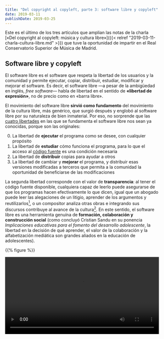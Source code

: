 ```yaml
---
title: "Del copyright al copyleft, parte 3: software libre y copyleft"
date: 2019-03-11
publishDate: 2019-03-25
---
```


Este es el último de los tres artículos que amplian las notas de la charla [«Del copyright al copyleft: música y cultura libre»]({{< relref "2019-03-11-charla-cultura-libre.md" >}}) que tuve la oportunidad de impartir en el Real Conservatorio Superior de Música de Madrid.

## Software libre y copyleft

El software libre es el software que respeta la libertad de los usuarios y la comunidad y permite ejecutar, copiar, distribuir, estudiar, modificar y mejorar el software. Es decir, el software libre —a pesar de la ambigüedad en inglés, _free software_&mdash; habla de libertad en el sentido de **«libertad de expresión»**, no de precio como en «barra libre».

El movimiento del software libre **sirvió como fundamento** del movimiento de la cultura libre, más genérico, que surgió después y englobó al software libre por su naturaleza de bien inmaterial. Por eso, no sorprende que las [cuatro libertades](https://www.gnu.org/philosophy/free-sw.es.html) en las que se fundamenta el software libre nos sean ya conocidas, porque son las originales:

0. La libertad de **ejecutar** el programa como se desee, con cualquier propósito
1. La libertad de **estudiar** cómo funciona el programa, para lo que el acceso al [código fuente](https://es.wikipedia.org/wiki/Código_fuente) es una condición necesaria
2. La libertad de **distribuir** copias para ayudar a otros
3. La libertad de cambiar y **mejorar** el programa, y distribuir esas versiones modificadas a terceros que permita a la comunidad la oportunidad de beneficiarse de las modificaciones


La segunda libertad corresponde con el valor de **transparencia**: al tener el código fuente disponible, cualquiera capaz de leerlo puede asegurarse de que los programas hacen efectivamente lo que dicen, igual que un abogado puede leer las alegaciones de un litigio, aprender de los argumentos y reutilizarlos[^stallman], o un compositor analiza otras obras e integrando sus discursos contribuye al avance de la cultura[^bauman]. En este sentido, el software libre es una herramienta genuína de **formación, colaboración y construcción social** (como concluyó Cristian Sandu en su ponencia _Implicaciones educativas para el fomento del desarrollo adolescente_, la libertad en la decisión de qué aprender, el valor de la colaboración y la alfabetización mediática son grandes aliados en la educación de adolescentes).

{{% figure %}}

<video controls crossorigin="anonymous" width="100%">
  <source src="https://static.fsf.org/nosvn/FSF30-video/FSF_30_720p.webm" type="video/webm">
  <track default label="Español"
    kind="subtitles" srclang="es"
    src="https://static.fsf.org/nosvn/FSF30-video/captions/FSF_30_es.vtt"
  >
  <track label="English"
    kind="subtitles" srclang="en"
    src="https://static.fsf.org/nosvn/FSF30-video/captions/FSF_30_720p.en.vtt"
  >

  ¡Ups! Parece que tu navegador no puede reproducir vídeos embebidos, :(
</video>

<figcaption>Vídeo <a href="https://www.fsf.org/blogs/community/user-liberation-watch-and-share-our-new-video" rel="nofollow noreferrer" target="_blank"><em>User liberation</em></a> (en inglés, «liberación de usuarios») de la Free Software Foundation. Licencia <a href="https://creativecommons.org/licenses/by-sa/4.0/deed.es" rel="nofollow noreferrer" target="_blank">CC-BY-SA 4.0 Internacional</a>.</figcaption>

{{% /figure %}}

### Ética hacker

La corriente del software libre surge de la [ética _hacker_](https://es.wikipedia.org/wiki/Ética_hacker), una serie de valores que se presentan al concebir la vida y el trabajo en la [sociedad de la información](https://es.wikipedia.org/wiki/Era_de_la_información).

Los medios hispanohablantes promueven una [definición de hackear](https://dle.rae.es/srv/search?w=hackear) como un acto pernicioso. Esa definición resulta del miedo, y la comunidad _hacker_ nunca la ha aceptado. Defienden que esa descripción, en realidad, se corresponde con la de «crackear» —la vulneración ilegal de un sistema para el beneficio privado— y la figura del [_cracker_](https://es.wikipedia.org/wiki/Cracker). Así lo [recomienda también la Fundéu](https://www.fundeu.es/recomendacion/hacker-y-cracker-diferencias-de-significado/ "Fundéu: hacker y cracker, diferencias de significado"). El ideal de _hacker_ es más próximo al personaje de [MacGyver](https://es.wikipedia.org/wiki/MacGyver) que al del pirata informático.

Hackear es, [como explica ingeniosamente](https://www.youtube.com/watch?v=tnBmjcvhBqo#t=34m40s "Medialab Prado en YouTube: Día del amor por el Software Libre: ILoveFS 2017") mi amigo y artista [Carlos Padial](http://surreal.asturnazari.com/bio/), hacer un uso imprevisto de algo, como utilizar un trozo de cartón para calzar una mesa coja cuando estás en la terraza de un bar. Es **solucionar** o cubrir una necesidad individual (pasión), a través de la **creatividad** (uso imprevisto) y **compartir** ese conocimiento con los demás (beneficio público)[^himanen]. El _hacker_, como el scout, «deja el mundo mejor de como lo encontró».

Conceptualmente, la ética hacker se remonta a la [ética científica del Renacimiento](https://es.wikipedia.org/wiki/Renacimiento#Ciencia), que partiendo de un modelo interdisciplinar y colaborativo llevó a la [revolución científica](https://es.wikipedia.org/wiki/Revolución_científica), base de la ciencia clásica. La ciencia se basa en la idea de un **proceso abierto y autodepurador** de errores. Históricamente, además, es una prolongación de la _synusia_ de la Academia de Platon, que consideraba que la verdad era el resultado de un proceso de aproximación a través del **diálogo crítico**[^himanen-ibíd].


## Copyleft

El _copyleft_ es una cláusula extra, originalmente de licencias de software libre (como la [GNU GPL](https://www.gnu.org/licenses/copyleft.es.html "GNU: ¿Qué es el copyleft?") —_GNU General Public License_), pero ahora ampliado a otras licencias de cultura libre (como las Creative Commons con el módulo CompartirIgual, o la Free Art License). Una licencia con _copyleft_ permite que una obra se modifique, pero siempre y cuando las obras derivadas se distribuyan **bajo los mismos términos que la obra original**. Es decir, es una cláusula de reciprocidad: yo creo esta obra y se la entrego libre al público; así que tú, si la usas o la modificas, también debes entregarla libre al público.

Surge como un **ingenioso _hack_**, un uso imprevisto, de los propios derechos de autor: se usa un derecho exclusivo de autor para evitar que una obra se cierre al público. Las licencias con _copyleft_ ya se plantearon como un catalizador de la **viralidad** para contenidos en internet, porque permiten que una obra cultural alcance una gran difusión aprovechando las capacidades de la red en todo su potencial.

El _copyleft_ para obras que no son completas no es siempre deseable para obras creativas. El proyecto FreePats, un banco de sonidos instrumentales libres que [se mencionó en el artículo anterior]({{< relref "2019-03-21-charla-parte2.md" >}}), no admite contenido con _copyleft_ por ser [contraproducente](http://freepats.zenvoid.org/unsuitable-licenses.html#Copyleft): obligaría a que la obra final fuera libre, aunque los sonidos originales sean solo una parte.


## Software musical libre

En el ámbito de la música, tenemos varias herramientas digitales libres para la edición:

- [MuseScore](https://musescore.org/es) es un famoso **editor de partituras**. El software de escritura musical ya ha visto varios programas propietarios que han quedado abandonados —incluyendo Sibelius, cuyo desarrollo fue prácticamente detenido en 2012 y los usuarios tuvieron que lanzar la campaña [_Save Sibelius_](https://en.wikipedia.org/wiki/Sibelius_(scorewriter)#'Save_Sibelius'_campaign) para resucitarlo. A un programa libre como MuseScore, con el código disponible y abierto para continuarlo cualquiera, nunca le pasará eso (excepto si ha caído en la irrelevancia, en cuyo caso podría incluso ser resucitado en un futuro).
- [Audacity](https://www.audacityteam.org/) es un **sencillo editor de audio**, y por esto último, uno de los más extendidos. También incluye funciones de grabación multipista.
- [Ardour](https://www.ardour.org/) es una **suite profesional de edición de audio** digital (DAW, por sus siglas en inglés). Incluye sofisticadas funciones deg grabación y edición. Ardour es un ejemplo de software libre comercial, puesto que no es gratuíto: requiere un pago flexible para descargar el programa ejecutable, y promueve un modelo de suscripción mensual para recibir actualizaciones.

Aunque los editores de audio también sirven para análisis de audio, existe al menos una herramienta libre para el análisis de audio:

- [Sonic Visualiser](https://www.sonicvisualiser.org/) es una **herramienta de análisis** de ficheros de audio, de especial interés para musicólogos, archiveros y para investigadores de procesamiento de señales. Permite visualizar, analizar y anotar los ficheros de audio. Lo desarrolla la Universidad Queen Mary de Londres, y es un ejemplo de [software libre financiado públicamente](https://publiccode.eu/es/).

La composición de música mediante herramientas y algoritmos se remonta varios siglos atrás, con el notable ejemplo del [juego de dados musical](http://juegofilarmonico.bne.es/). Con las tecnologías digitales, ahora existen más herramientas para la [composición algorítmica](https://es.wikipedia.org/wiki/Composición_algorítmica), y algunas de ellas son libres:

- [PureData](https://puredata.info/) es un lenguaje de programación gráfico para la creación de **música interactiva**. Tiene una comunidad de usuarios que comparten libremente extensiones y módulos reutilizables. También tiene un sistema de **colaboración en vivo** a través de redes locales o de internet, lo que permite que distintos músicos, incluso en distintas partes del mundo, puedan hacer música juntos en tiempo real.
- [SuperCollider](https://supercollider.github.io/) es una plataforma de **síntesis de audio** y composición algorítmica que consta de un lenguaje de programación y un editor de código integrado. Se puede utilizar para **fabricar nuevos instrumentos** digitales, desafiando los paradigmas de interacción de los instrumentos físicos o compaginando teclados o interfaces MIDI con el procesamiento digital.

La libertad de distribución de estas herramientas y el afán interdisciplinar de alguna de ellas pueden ser un recurso interesante para la aplicación pedagógica (como Rodrigo Vázquez nos habló en su ponencia _Una experiencia de prácticas: Proyecto Pedagógico del Centro Nacional de Difusión Musical_ de distintas actividades multidisciplinares o participativas en el proyecto del que formó parte).


## #SaveYourInternet

Para terminar la charla, quise atraer la atención sobre un tema de rigurosa actualidad: la directiva europea sobre derechos de autor que se votará en el Parlamento Europeo **mañana mismo**. Hay dos artículos polémicos en la directiva: el artículo 11 y el artículo 13.
  
El **artículo 11** (originalmente, ahora artículo 15), sobre el pago por citar, obliga a todos los sitios web o aplicaciones comerciales a pagar una licencia a los editores de prensa por **recoger citas a noticias** que sean algo más que palabras sueltas o fragmentos muy cortos. En muchos aspectos es la implantación a nivel europeo del [canon AEDE](https://es.wikipedia.org/wiki/Tasa_Google) que ya fracasó en España y también [en Alemania](https://en.wikipedia.org/wiki/Ancillary_copyright_for_press_publishers), después de que los medios de prensa digitales observaran un decrecimiento del tráfico en sus páginas web y, por tanto, de sus ingresos, y además atenta contra la libertad de información, la transparencia y la [verificación o _fact checking_](https://es.wikipedia.org/wiki/Verificación_de_hechos).

El **artículo 13** (originalmente, ahora artículo 17), sobre el filtrado de contenidos, **hace responsable** a las plataformas digitales del contenido **que suban sus usuarios**, y por tanto obliga a todas a implantar una **censura automatizada** de contenidos que violen en _copyright_. Estos sistemas (como el _Content ID_ de YouTube o el de Facebook) censuran antes de preguntar, no funcionan, y no son capaces de entender los [usos legítimos](https://es.wikipedia.org/wiki/Uso_justo) que también recogen esas leyes (como la crítica, que se ve hoy en día reflejada en [memes](https://es.wikipedia.org/wiki/Meme_de_internet)). También impiden la competencia a las grandes plataformas porque estos sistemas automatizados, además de ser inefectivos, son caros. Como ejemplo de ineficiencia, puse el caso en el que el pianista James Rhodes tuvo que lidiar con Sony después de que el sistema de Facebook [silenciase una de sus interpretaciones personales de Bach](https://boingboing.net/2018/09/05/mozart-bach-sorta-mach.html), cuyas obras llevan siglos en el dominio público.  
  
Muchos grupos de cultura digital están en contra de estos dos artículos, como [Wikipedia](https://wikimediafoundation.org/2019/02/28/we-do-not-support-the-eu-copyright-directive-in-its-current-form-heres-why-you-shouldnt-either/), [X-Net](https://xnet-x.net/actua-contra-art11-y-art13-recta-final-directiva-copyright/) y la [Plataforma en Defensa de la Libertad de Información](http://copyright.libertadinformacion.cc/). Las consideran **abusivas y dañinas** para el ecosistema cultural y la libertad de expresión en internet. Y a ti también te afectan.

Crucemos los dedos para que mañana se decida en el Parlamento Europeo que las leyes de derechos de autor **no sigan siendo una excusa para coartar** la libertad de expresión y la creatividad. Solo deberían juzgar los jueces, no máquinas proclives al error. Y solo se puede jugar a vivir _online_ cuando se hace libremente. 


~{{< author >}}



[^stallman]: [Stallman, Richard M.](https://es.wikipedia.org/wiki/Richard_Stallman). [_Software libre para una sociedad libre_](https://traficantes.net/libros/software-libre-para-una-sociedad-libre). Introducción de [Lawrence Lessig](https://es.wikipedia.org/wiki/Lawrence_Lessig). Traducción de Jaron Rowan, Diego Sanz Paratcha y Laura Trinidad. Madrid: Traficantes de Sueños (Mapas), 2004. ISBN: [978-84-933555-1-7](https://es.wikipedia.org/wiki/Especial:FuentesDeLibros?isbn=9788493355517)

[^bauman]: [Bauman, Zygmunt](https://es.wikipedia.org/wiki/Zygmunt_Bauman). [_La cultura como praxis_](https://www.planetadelibros.com/libro-la-cultura-como-praxis/19155). Traducción de Albert Roca Álvarez. Ediciones Paidós (Studio), 2002. ISBN: [978-84-493-1184-0](https://es.wikipedia.org/wiki/Especial:FuentesDeLibros?isbn=9788449311840).

[^himanen]: [Himanen, Pekka](https://es.wikipedia.org/wiki/Pekka_Himanen). [_La ética del hacker y el espíritu de la era de la información_](https://es.wikipedia.org/wiki/La_ética_del_hacker_y_el_espíritu_de_la_era_de_la_información). Prólogo de [Linus Torvalds](https://es.wikipedia.org/wiki/Linus_Torvalds) y epílogo de [Manuel Castells](https://es.wikipedia.org/wiki/Manuel_Castells). Traducción de Ferran Meler Ortí. Barcelona: Ediciones Destino (Imago mundi), 2002. ISBN: [978-84-233-3637-1](https://es.wikipedia.org/wiki/Especial:FuentesDeLibros?isbn=9788423336371)

[^himanen-ibíd]: _ibíd._